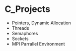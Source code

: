 # C_Projects
- Pointers, Dynamic Allocation
- Threads
- Semaphores
- Sockets 
- MPI Parrallel Environment